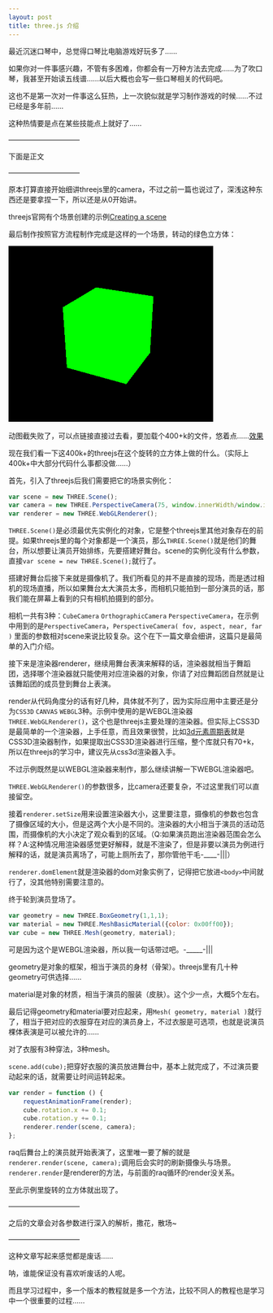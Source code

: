 ```yaml
---
layout: post
title: three.js 介绍
---
```

最近沉迷口琴中，总觉得口琴比电脑游戏好玩多了……

如果你对一件事感兴趣，不管有多困难，你都会有一万种方法去完成……为了吹口琴，我甚至开始读五线谱……以后大概也会写一些口琴相关的代码吧。

这也不是第一次对一件事这么狂热，上一次貌似就是学习制作游戏的时候……不过已经是多年前……

这种热情要是点在某些技能点上就好了……

——————————

下面是正文

——————————

原本打算直接开始细讲threejs里的camera，不过之前一篇也说过了，深浅这种东西还是要拿捏一下，所以还是从0开始讲。

threejs官网有个场景创建的示例[Creating a scene](http://threejs.org/docs/index.html#Manual/Introduction/Creating_a_scene)

最后制作按照官方流程制作完成是这样的一个场景，转动的绿色立方体：

![转动的绿色立方体](/img/2016-2-21-whatstheejs/e1.png)

动图截失败了，可以点链接直接过去看，要加载个400+k的文件，悠着点……[效果](/example/2016-2-21-whatstheejs/3d.html)

现在我们看一下这400k+的threejs在这个旋转的立方体上做的什么。（实际上400k+中大部分代码什么事都没做……）

首先，引入了threejs后我们需要把它的场景实例化：

```javascript
var scene = new THREE.Scene();
var camera = new THREE.PerspectiveCamera(75, window.innerWidth/window.innerHeight, 0.1, 1000);
var renderer = new THREE.WebGLRenderer();
```

`THREE.Scene()`是必须最优先实例化的对象，它是整个threejs里其他对象存在的前提。如果threejs里的每个对象都是一个演员，那么`THREE.Scene()`就是他们的舞台，所以想要让演员开始排练，先要搭建好舞台。scene的实例化没有什么参数，直接`var scene = new THREE.Scene();`就行了。

搭建好舞台后接下来就是摄像机了。我们所看见的并不是直接的现场，而是透过相机的现场直播，所以如果舞台太大演员太多，而相机只能拍到一部分演员的话，那我们能在屏幕上看到的只有相机拍摄到的部分。

相机一共有3种：`CubeCamera` `OrthographicCamera` `PerspectiveCamera`，在示例中用到的是`PerspectiveCamera`，`PerspectiveCamera( fov, aspect, near, far )` 里面的参数相对scene来说比较复杂。这个在下一篇文章会细讲，这篇只是最简单的入门介绍。

接下来是渲染器renderer，继续用舞台表演来解释的话，渲染器就相当于舞蹈团，选择哪个渲染器就只能使用对应渲染器的对象，你请了对应舞蹈团自然就是让该舞蹈团的成员登到舞台上表演。

render从代码角度分的话有好几种，具体就不列了，因为实际应用中主要还是分为`CSS3D` `CANVAS` `WEBGL`3种。示例中使用的是WEBGL渲染器`THREE.WebGLRenderer()`，这个也是threejs主要处理的渲染器。但实际上CSS3D是最简单的一个渲染器，上手任意，而且效果很赞，比如[3d元素周期表](http://threejs.org/examples/#css3d_periodictable)就是CSS3D渲染器制作，如果提取出CSS3D渲染器进行压缩，整个库就只有70+k，所以在threejs的学习中，建议先从css3d渲染器入手。

不过示例既然是以WEBGL渲染器来制作，那么继续讲解一下WEBGL渲染器吧。

`THREE.WebGLRenderer()`的参数很多，比camera还要复杂，不过这里我们可以直接留空。

接着`renderer.setSize`用来设置渲染器大小，这里要注意，摄像机的参数也包含了摄像区域的大小，但是这两个大小是不同的。渲染器的大小相当于演员的活动范围，而摄像机的大小决定了观众看到的区域。（Q:如果演员跑出渲染器范围会怎么样？A:这种情况用渲染器感觉更好解释，就是不渲染了，但是非要以演员为例进行解释的话，就是演员离场了，可能上厕所去了，那你管他干毛-____-|||）

`renderer.domElement`就是渲染器的dom对象实例了，记得把它放进`<body>`中间就行了，没其他特别需要注意的。

终于轮到演员登场了。

```javascript
var geometry = new THREE.BoxGeometry(1,1,1);
var material = new THREE.MeshBasicMaterial({color: 0x00ff00});
var cube = new THREE.Mesh(geometry, material);
```

可是因为这个是WEBGL渲染器，所以我一句话带过吧。-_____-|||

geometry是对象的框架，相当于演员的身材（骨架）。threejs里有几十种geometry可供选择……

material是对象的材质，相当于演员的服装（皮肤）。这个少一点，大概5个左右。

最后记得geometry和material要对应起来，用`Mesh( geometry, material )`就行了，相当于把对应的衣服穿在对应的演员身上，不过衣服是可选项，也就是说演员棵体表演是可以被允许的……

对了衣服有3种穿法，3种mesh。

`scene.add(cube);`把穿好衣服的演员放进舞台中，基本上就完成了，不过演员要动起来的话，就需要让时间运转起来。

```javascript
var render = function () {
    requestAnimationFrame(render);
    cube.rotation.x += 0.1;
    cube.rotation.y += 0.1;
    renderer.render(scene, camera);
};
```

raq后舞台上的演员就开始表演了，这里唯一要了解的就是`renderer.render(scene, camera);`调用后会实时的刷新摄像头与场景。`renderer.render`是renderer的方法，与前面的raq循环的render没关系。

至此示例里旋转的立方体就出现了。

——————————

之后的文章会对各参数进行深入的解析，撒花，散场~

——————————

这种文章写起来感觉都是废话……

呐，谁能保证没有喜欢听废话的人呢。

而且学习过程中，多一个版本的教程就是多一个方法，比较不同人的教程也是学习中一个很重要的过程……
